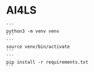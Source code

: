 # AI4LS

    ```
    python3 -m venv venv
    ```
    ```
    source venv/bin/activate
    ```
    ```
    pip install -r requirements.txt
    ```